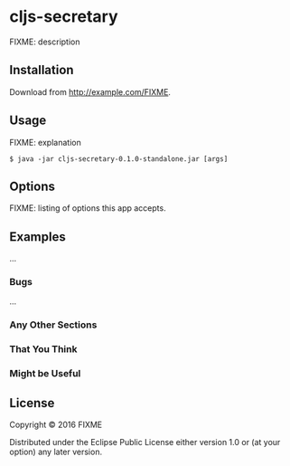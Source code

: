 # cljs-secretary

FIXME: description

## Installation

Download from http://example.com/FIXME.

## Usage

FIXME: explanation

    $ java -jar cljs-secretary-0.1.0-standalone.jar [args]

## Options

FIXME: listing of options this app accepts.

## Examples

...

### Bugs

...

### Any Other Sections
### That You Think
### Might be Useful

## License

Copyright © 2016 FIXME

Distributed under the Eclipse Public License either version 1.0 or (at
your option) any later version.
